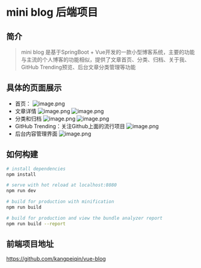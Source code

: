 # mini blog 后端项目

## 简介
> mini blog 是基于SpringBoot + Vue开发的一款小型博客系统，主要的功能与主流的个人博客的功能相似，提供了文章首页、分类、归档、关于我、GitHub Trending预览、后台文章分类管理等功能

## 具体的页面展示
- 首页：
![image.png](https://p6-juejin.byteimg.com/tos-cn-i-k3u1fbpfcp/1552f1e02ec0478c9a95edbf0d4457a4~tplv-k3u1fbpfcp-watermark.image)
- 文章详情
![image.png](https://p3-juejin.byteimg.com/tos-cn-i-k3u1fbpfcp/4accf1b6368349eea610e8ed5ae4f42e~tplv-k3u1fbpfcp-watermark.image)
![image.png](https://p6-juejin.byteimg.com/tos-cn-i-k3u1fbpfcp/8a87167fd56e47cd812688b15eaa21d6~tplv-k3u1fbpfcp-watermark.image)
- 分类和归档
![image.png](https://p9-juejin.byteimg.com/tos-cn-i-k3u1fbpfcp/0e3c39a2b2654e23b518c83d10e8c639~tplv-k3u1fbpfcp-watermark.image)
![image.png](https://p9-juejin.byteimg.com/tos-cn-i-k3u1fbpfcp/e1ce6eaf80bc4073b4a175778da54e2b~tplv-k3u1fbpfcp-watermark.image)
- GitHub Trending：关注Github上面的流行项目
![image.png](https://p3-juejin.byteimg.com/tos-cn-i-k3u1fbpfcp/c7ecfcad3ff74ab6948bba9ec0881514~tplv-k3u1fbpfcp-watermark.image)
- 后台内容管理界面
![image.png](https://p3-juejin.byteimg.com/tos-cn-i-k3u1fbpfcp/f343b48337874ad684c8b45c53b54aa5~tplv-k3u1fbpfcp-watermark.image)
## 如何构建
``` bash
# install dependencies
npm install

# serve with hot reload at localhost:8080
npm run dev

# build for production with minification
npm run build

# build for production and view the bundle analyzer report
npm run build --report

```
## 前端项目地址
<a href="https://github.com/kangpeiqin/vue-blog" target="view_window">https://github.com/kangpeiqin/vue-blog</a>


